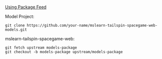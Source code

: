[Using Package Feed](https://docs.microsoft.com/en-us/learn/modules/manage-build-dependencies/3-set-up-environment)

Model Project:

```
git clone https://github.com/your-name/mslearn-tailspin-spacegame-web-models.git
```

mslearn-tailspin-spacegame-web:

```
git fetch upstream models-package
git checkout -b models-package upstream/models-package
```
